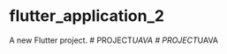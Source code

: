 # flutter_application_2

A new Flutter project.
#   P R O J E C T _ U A V A  
 #   P R O J E C T _ U A V A  
 